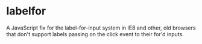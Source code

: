 labelfor
========

A JavaScript fix for the label-for-input system in IE8 and other, old browsers that don't support labels passing on the click event to their for'd inputs.

